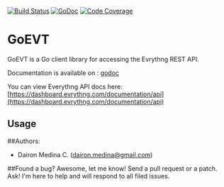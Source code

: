 [![Build Status](https://travis-ci.org/codeadict/goevt.svg?branch=master)](https://travis-ci.org/codeadict/goevt)
[![GoDoc](https://godoc.org/github.com/codeadict/goevt?status.svg)](https://godoc.org/github.com/codeadict/goevt)
[![Code Coverage](http://gocover.io/_badge/github.com/codeadict/goevt)](http://gocover.io/github.com/codeadict/goevt)

# GoEVT

GoEVT is a Go client library for accessing the Evrythng REST API.

Documentation is available on : [godoc](http://godoc.org/github.com/codeadict/goevt)

You can view Everythng API docs here: [https://dashboard.evrythng.com/documentation/api](https://dashboard.evrythng.com/documentation/api)

## Usage

##Authors:

  * Dairon Medina C. (dairon.medina@gmail.com)

##Found a bug?
  Awesome, let me know! Send a pull request or a patch. Ask! I'm here to help and will respond to all filed issues.
